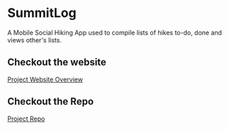 # SummitLog
A Mobile Social Hiking App used to compile lists of hikes to-do, done and views other's lists.

## Checkout the website 

[Project Website Overview](https://isaiaher.github.io./summitlog)


## Checkout the Repo

[Project Repo](https://github.com/HikerMobileApp/HikerApp)

